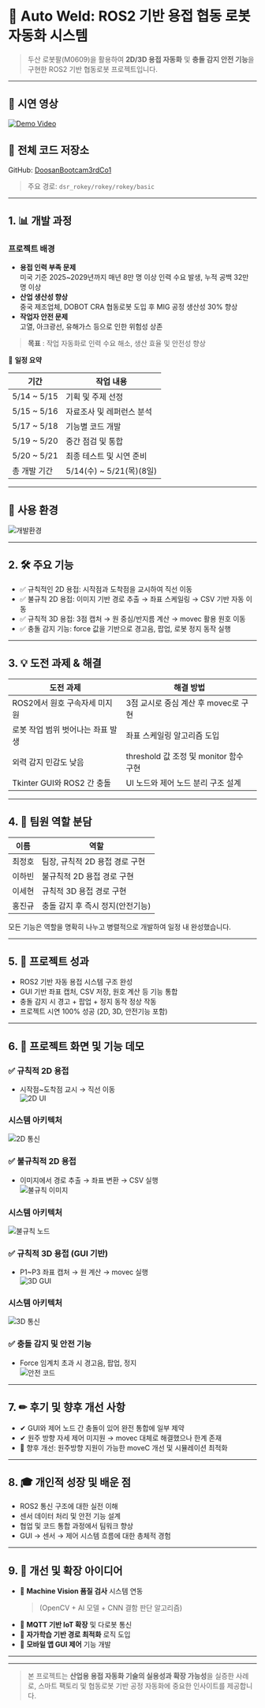 # 🤖 Auto Weld: ROS2 기반 용접 협동 로봇 자동화 시스템

> 두산 로봇팔(M0609)을 활용하여 **2D/3D 용접 자동화** 및 **충돌 감지 안전 기능**을 구현한 ROS2 기반 협동로봇 프로젝트입니다.

---

## 🎥 시연 영상  
[![Demo Video](https://img.youtube.com/vi/wykA4MYREYk/0.jpg)](https://youtu.be/wykA4MYREYk)

## 📁 전체 코드 저장소  
GitHub: [DoosanBootcam3rdCo1](https://github.com/ROKEY-SPARK/DoosanBootcam3rdCo1.git)  
> 주요 경로: `dsr_rokey/rokey/rokey/basic`

---

## 1. 📊 개발 과정

### 프로젝트 배경

- **용접 인력 부족 문제**  
  미국 기준 2025~2029년까지 매년 8만 명 이상 인력 수요 발생, 누적 공백 32만 명 이상  
- **산업 생산성 향상**  
  중국 제조업체, DOBOT CRA 협동로봇 도입 후 MIG 공정 생산성 30% 향상  
- **작업자 안전 문제**  
  고열, 아크광선, 유해가스 등으로 인한 위험성 상존  

> **목표** : 작업 자동화로 인력 수요 해소, 생산 효율 및 안전성 향상  

📅 **일정 요약**

| 기간 | 작업 내용 |
|------|-----------|
| 5/14 ~ 5/15 | 기획 및 주제 선정 |
| 5/15 ~ 5/16 | 자료조사 및 레퍼런스 분석 |
| 5/17 ~ 5/18 | 기능별 코드 개발 |
| 5/19 ~ 5/20 | 중간 점검 및 통합 |
| 5/20 ~ 5/21 | 최종 테스트 및 시연 준비 |
|총 개발 기간 | 	5/14(수) ~ 5/21(목)(8일)
---
## 🧪 사용 환경
![개발환경](https://github.com/user-attachments/assets/9129f23b-ecac-4ec5-9c63-fc5bf04a28b9)


---
## 2. 🛠 주요 기능  

- ✅ 규칙적인 2D 용접: 시작점과 도착점을 교시하여 직선 이동  
- ✅ 불규칙 2D 용접: 이미지 기반 경로 추출 → 좌표 스케일링 → CSV 기반 자동 이동  
- ✅ 규칙적 3D 용접: 3점 캡처 → 원 중심/반지름 계산 → movec 활용 원호 이동  
- ✅ 충돌 감지 기능: force 값을 기반으로 경고음, 팝업, 로봇 정지 동작 실행

---

## 3. 💡 도전 과제 & 해결 

| 도전 과제 | 해결 방법 |
|-----------|-----------|
| ROS2에서 원호 구속자세 미지원 | 3점 교시로 중심 계산 후 movec로 구현 |
| 로봇 작업 범위 벗어나는 좌표 발생 | 좌표 스케일링 알고리즘 도입 |
| 외력 감지 민감도 낮음 | threshold 값 조정 및 monitor 함수 구현 |
| Tkinter GUI와 ROS2 간 충돌 | UI 노드와 제어 노드 분리 구조 설계 |

---

## 4. 👥 팀원 역할 분담

| 이름 | 역할 |
|------|------|
| 최정호 | 팀장, 규칙적 2D 용접 경로 구현 |
| 이하빈 | 불규칙적 2D 용접 경로 구현 |
| 이세현 | 규칙적 3D 용접 경로 구현 |
| 홍진규 | 충돌 감지 후 즉시 정지(안전기능) |

모든 기능은 역할을 명확히 나누고 병렬적으로 개발하여 일정 내 완성했습니다.

---

## 5. 🎯 프로젝트 성과

- ROS2 기반 자동 용접 시스템 구조 완성  
- GUI 기반 좌표 캡처, CSV 저장, 원호 계산 등 기능 통합  
- 충돌 감지 시 경고 + 팝업 + 정지 동작 정상 작동  
- 프로젝트 시연 100% 성공 (2D, 3D, 안전기능 포함)


---

## 6. 📸 프로젝트 화면 및 기능 데모 

### ✅ 규칙적 2D 용접
- 시작점~도착점 교시 → 직선 이동  
![2D UI](https://github.com/user-attachments/assets/e469747a-4e20-47d1-b025-00048b228b06)
### 시스템 아키텍처
![2D 통신](https://github.com/user-attachments/assets/a66a08c7-2903-4365-af4d-7555b3660348)
### ✅ 불규칙적 2D 용접
- 이미지에서 경로 추출 → 좌표 변환 → CSV 실행  
![불규칙 이미지](https://github.com/user-attachments/assets/7cf1485a-9ca2-4930-8a24-a68b1d7a28ff)
### 시스템 아키텍처
![불규칙 노드](https://github.com/user-attachments/assets/52052adb-73c8-47b4-997b-3c75abac1c29)

### ✅ 규칙적 3D 용접 (GUI 기반)
- P1~P3 좌표 캡처 → 원 계산 → movec 실행  
![3D GUI](https://github.com/user-attachments/assets/3616910a-82c0-49c0-b7d4-073c56b5a90b)
### 시스템 아키텍처
![3D 통신](https://github.com/user-attachments/assets/81421d74-08e1-4a6a-a9a2-2ec8a4b83d33)

### ✅ 충돌 감지 및 안전 기능
- Force 임계치 초과 시 경고음, 팝업, 정지  
![안전 코드](https://github.com/user-attachments/assets/bdf16ad0-dcb3-438e-bfac-0f345daa175d)

---

## 7. ✏ 후기 및 향후 개선 사항 

- ✔ GUI와 제어 노드 간 충돌이 있어 완전 통합에 일부 제약  
- ✔ 원주 방향 자세 제어 미지원 → movec 대체로 해결했으나 한계 존재  
- 🔧 향후 개선: 원주방향 지원이 가능한 moveC 개선 및 시뮬레이션 최적화

---

## 8. 🎓 개인적 성장 및 배운 점 

- ROS2 통신 구조에 대한 실전 이해  
- 센서 데이터 처리 및 안전 기능 설계  
- 협업 및 코드 통합 과정에서 팀워크 향상  
- GUI → 센서 → 제어 시스템 흐름에 대한 총체적 경험

---

## 9. 🚀 개선 및 확장 아이디어 

- 📸 **Machine Vision 품질 검사** 시스템 연동  
  > (OpenCV + AI 모델 + CNN 결함 판단 알고리즘)  
- 📶 **MQTT 기반 IoT 확장** 및 다로봇 통신  
- 🤖 **자가학습 기반 경로 최적화** 로직 도입  
- 📱 **모바일 앱 GUI 제어** 기능 개발

---



---

> 본 프로젝트는 **산업용 용접 자동화 기술의 실용성과 확장 가능성**을 실증한 사례로, 스마트 팩토리 및 협동로봇 기반 공정 자동화에 중요한 인사이트를 제공합니다.
